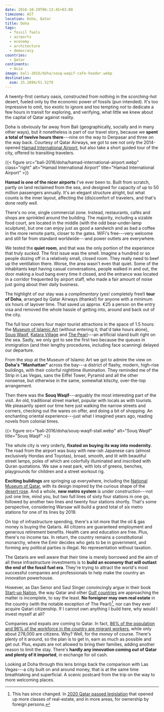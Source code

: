 ```yaml
---
date: 2016-10-29T06:13:45+03:00
timezone: AST
location: Doha, Qatar
title: Doha
tags:
  - fossil fuels
  - airports
  - economy
  - architecture
  - democracy
countries:
  - Qatar
continents:
  - Asia
image: bali-2016/doha/souq-waqif-cafe-header.webp
destination:
  osm: 25.2894/51.5279
---
```


A twenty-first century oasis, constructed from nothing in the scorching-hot desert, fueled only by the economic power of fossils (pun intended). It's too impressive to omit, too exotic to ignore and too tempting _not_ to dedicate a few hours in transit for exploring, and verifying, what little we knew about the capital of Qatar against reality.

<!--more-->

Doha is obviously far away from Bali (geographically, socially and in many other ways), but it nonetheless is part of our travel story, because we __spent a total of twelve hours there__---nine on the way to Denpasar and three on the way back. Courtesy of Qatar Airways, we got to see not only the 2014-opened [Hamad International Airport](https://dohahamadairport.com/), but also take a short guided tour of the city, offered to transiting travelers.

{{< figure src="bali-2016/doha/hamad-international-airport.webp" class="right" alt="Hamad International Airport" title="Hamad International Airport" >}}

__Hamad is one of the nicer airports__ I've ever been to. Built from scratch, partly on land reclaimed from the sea, and designed for capacity of up to 50 million passengers annually. It's an elegant structure alright, but what counts is the inner layout, affecting the (dis)comfort of travelers, and that's done _really well_.

There's no one, single commercial zone. Instead, restaurants, cafés and shops are sprinkled around the building. The majority, including a sizable food court, are located in the middle (with the odd bear-under-lamp sculpture), but one can enjoy just as good a sandwich and as bad a coffee in the more remote parts, closer to the gates. WiFi's free---very welcome and still far from standard worldwide---and power outlets are everywhere.

We tested the __quiet room__, and that was the only portion of the experience that truly _sucked_. The first issue was the smell. Imagine a hundred or so people dozing off in a relatively small, closed room. They really need to beef up the ventilation there. Worse, the area wasn't even that quiet. Some of the inhabitants kept having casual conversations, people walked in and out, the door making a loud bang every time it closed, and the entrance was located in a corridor frequented by airport staff, who made a fair amount of noise just going about their daily business.

The highlight of our stay was a _complimentary_ (yes! completely free!) __tour of Doha__, arranged by Qatar Airways (thanks!) for anyone with a minimum six hours of layover time. That saved us approx. €25 a person on the entry visa and removed the whole hassle of getting into, around and back out of the city.

The full tour covers four major tourist attractions in the space of 1.5 hours: the [Museum of Islamic Art](https://mia.org.qa/en/) (without entering it; that'd take hours alone), [Souq Waqif](https://en.wikipedia.org/wiki/Souq_Waqif), [Katara Village](https://www.katara.net/en) and [The Pearl](https://www.thepearlqatar.com/EN/)---an artificial island built right on the sea. Sadly, we only got to see the first two because the queues in immigration (and their lengthy procedures, including face scanning) delayed our departure.

From the stop at the Museum of Islamic Art we got to admire the view on __Doha's "Manhattan"__ across the bay---a district of flashy, modern, high-rise buildings, with their colorful nighttime illumination. They reminded me of the Strip in Las Vegas, sans the Eiffel Tower, Pyramid and all the other nonsense, but otherwise in the same, somewhat kitschy, over-the-top arrangement.

Then there was the __Souq Waqif__---arguably the most interesting part of the visit. An old, traditional street market, popular with locals as with tourists. We pleasantly spent our time here just walking the narrow streets and corners, checking out the wares on offer, and doing a bit of shopping. An enchanting oriental experience---just what I imagined years ago, reading novels from colonial times.

{{< figure src="bali-2016/doha/souq-waqif-stall.webp" alt="Souq Waqif" title="Souq Waqif" >}}

The whole city is very orderly, __fixated on buying its way into modernity__. The road from the airport was busy with new-ish Japanese cars (almost exclusively Hondas and Toyotas), broad, smooth, and lit with beautiful street lamps, poles of which are colorfully illuminated and inscribed with Quran quotations. We saw a neat park, with lots of greens, benches, playgrounds for children and a street workout rig.

__Exciting buildings__ are springing up everywhere, including the [National Museum of Qatar](https://nmoq.org.qa/en/), with its design inspired by the curious shape of the [desert rose](https://en.wikipedia.org/wiki/Desert_rose_(crystal)). And a whole, __new metro system__ is under construction---not just one line, mind you, but _two_ full lines of sixty four stations in one go, followed by another two lines and twenty four stations shortly. That's some perspective, considering Warsaw will build a grand total of _six_ metro stations for one of its lines by 2019.

On top of infrastructure spending, there's a lot more that the oil & gas money is buying the Qataris. All citizens are guaranteed employment and generous retirement benefits. Health care and education are free. Plus, there's no income tax. In return, the country remains a constitutional monarchy, where the Emir decides who gets to be in government, and forming any political parties is illegal. No representation without taxation.

The Qataris are well aware that their time is merely borrowed and the aim of all these infrastructure investments is to __build an economy that will outlast the end of the fossil fuel era__. They're trying to attract the world's most successful companies and professionals to help make the country an innovation powerhouse.

However, as Dan Senor and Saul Singer convincingly argue in their book [Start-up Nation](https://www.amazon.com/Start-up-Nation-Israels-Economic-Miracle-ebook/dp/B004QZ9P6K/), the way Qatar and other [Gulf countries](https://en.wikipedia.org/wiki/Arab_states_of_the_Persian_Gulf) are approaching the matter is incomplete, to say the least. __No foreigner may own real estate__ in the country (with the notable exception of The Pearl)[^1], nor can they ever acquire Qatari citizenship. If I cannot own anything I build here, why would I invest myself at all?

Companies and expats _are_ coming to Qatar. In fact, [86% of the population and 96% of the workforce in the country are migrant workers](https://www.jacobinmag.com/2015/04/gulf-states-slave-labor-migrant-workers/), while only about 278,000 are citizens. Why? Well, for the _money_ of course. There's plenty of it around, so the plan is to get in, earn as much as possible and get out. Plus, expats are not allowed to bring their families, adding another reason to limit the stay. There's __hardly any innovation coming _out_ of Qatar and plenty of it imported__, in exchange for oil cash.

Looking at Doha through this lens brings back the comparison with Las Vegas---a city built on and around money, that is at the same time breathtaking and superficial. A scenic postcard from the trip on the way to more welcoming places.

[^1]: This has since changed. In [2020 Qatar passed legislation](https://www.iloveqatar.net/guide/living/non-qatari-expat-expatriate-foreigner-buy-property-ownership-regulations-doha) that opened up more classes of real-estate, and in more areas, for ownership by foreign persons.
